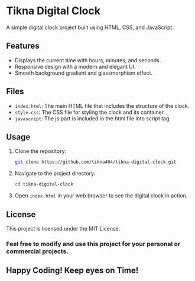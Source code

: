 # Tikna Digital Clock

A simple digital clock project built using HTML, CSS, and JavaScript.


## Features

- Displays the current time with hours, minutes, and seconds.
- Responsive design with a modern and elegant UI.
- Smooth background gradient and glassmorphism effect.

## Files

- `index.html`: The main HTML file that includes the structure of the clock.
- `style.css`: The CSS file for styling the clock and its container.
- `javascript`: The js part is included in the html file into script tag.

## Usage

1. Clone the repository:

    ```sh
    git clone https://github.com/tikna404/tikna-digital-clock.git
    ```

2. Navigate to the project directory:

    ```sh
    cd tikna-digital-clock
    ```

3. Open `index.html` in your web browser to see the digital clock in action.

## License
This project is licensed under the MIT License.

 ### Feel free to modify and use this project for your personal or commercial projects.

 ## Happy Coding! Keep eyes on Time!
